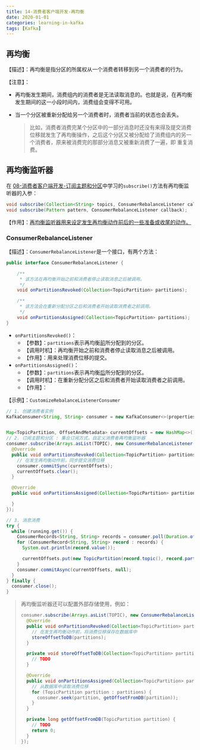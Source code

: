 ```yaml
---
title: 14-消费者客户端开发-再均衡
date: 2020-01-01
categories: learning-in-kafka
tags: [Kafka]
---
```


## 再均衡

【描述】：再均衡是指分区的所属权从一个消费者转移到另一个消费者的行为。

【注意】：

- 再均衡发生期间，消费组内的消费者是无法读取消息的。也就是说，在再均衡发生期间的这一小段时间内，消费组会变得不可用。

- 当一个分区被重新分配给另一个消费者时，消费者当前的状态也会丢失。

  > 比如，消费者消费完某个分区中的一部分消息时还没有来得及提交消费位移就发生了再均衡操作，之后这个分区又被分配给了消费组内的另一个消费者，原来被消费完的那部分消息又被重新消费了一遍，即 重复消费。

## 再均衡监听器

在 [08-消费者客户端开发-订阅主题和分区](08-消费者客户端开发-订阅主题和分区.md)中学习的`subscribe()`方法有再均衡监听器的入参：

```java
void subscribe(Collection<String> topics, ConsumerRebalanceListener callback);
void subscribe(Pattern pattern, ConsumerRebalanceListener callback);
```

【作用】：<u>再均衡监听器用来设定发生再均衡动作前后的一些准备或收尾的动作。</u>

### ConsumerRebalanceListener

【描述】：`ConsumerRebalanceListener`是一个接口，有两个方法：

```java
public interface ConsumerRebalanceListener {

    /**
     * 该方法在再均衡开始之前和消费者停止读取消息之后被调用。
     */
    void onPartitionsRevoked(Collection<TopicPartition> partitions);

    /**
     * 该方法会在重新分配分区之后和消费者开始读取消费者之前调用。
     */
    void onPartitionsAssigned(Collection<TopicPartition> partitions);
}
```

- `onPartitionsRevoked()`：
  - 【参数】：`partitions`表示再均衡<u>前</u>所分配到的分区。
  - 【调用时机】：再均衡开始之前和消费者停止读取消息之后被调用。
  - 【作用】：用来处理消费位移的提交。
- `onPartitionsAssigned()`：
  - 【参数】：`partitions`表示再均衡<u>后</u>所分配到的分区。
  - 【调用时机】：在重新分配分区之后和消费者开始读取消费者之前调用。
  - 【作用】：

【示例】：`CustomizeRebalanceListenerConsumer`

```java
// 1. 创建消费者实例
KafkaConsumer<String, String> consumer = new KafkaConsumer<>(properties);


Map<TopicPartition, OffsetAndMetadata> currentOffsets = new HashMap<>();
// 2. 订阅主题和分区 : 集合订阅方式，自定义消费者再均衡监听器
consumer.subscribe(Arrays.asList(TOPIC), new ConsumerRebalanceListener() {
  @Override
  public void onPartitionsRevoked(Collection<TopicPartition> partitions) {
    // 在发生再均衡动作前，同步提交消费位移
    consumer.commitSync(currentOffsets);
    currentOffsets.clear();
  }

  @Override
  public void onPartitionsAssigned(Collection<TopicPartition> partitions) {

  }
});

// 3. 消息消费
try {
  while (running.get()) {
    ConsumerRecords<String, String> records = consumer.poll(Duration.ofMillis(1000));
    for (ConsumerRecord<String, String> record : records) {
      System.out.println(record.value());

      currentOffsets.put(new TopicPartition(record.topic(), record.partition()), new OffsetAndMetadata(record.offset() + 1));
    }
    consumer.commitAsync(currentOffsets, null);
  }
} finally {
  consumer.close();
}
```

> 再均衡监听器还可以配置外部存储使用，例如：
>
> ```java
> consumer.subscribe(Arrays.asList(TOPIC), new ConsumerRebalanceListener() {
>   @Override
>   public void onPartitionsRevoked(Collection<TopicPartition> partitions) {
>     // 在发生再均衡动作前，将消费位移保存在数据库中
>     storeOffsetToDB(partitions);
>   }
> 
>   private void storeOffsetToDB(Collection<TopicPartition> partitions) {
>     // TODO
>   }
> 
>   @Override
>   public void onPartitionsAssigned(Collection<TopicPartition> partitions) {
>     // 从数据库中读取消费位移
>     for (TopicPartition partition : partitions) {
>       consumer.seek(partition, getOffsetFromDB(partition));
>     }
>   }
> 
>   private long getOffsetFromDB(TopicPartition partition) {
>     // TODO
>     return 0;
>   }
> });
> ```

